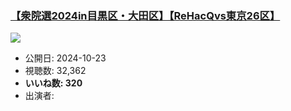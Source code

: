 ### [【衆院選2024in目黒区・大田区】【ReHacQvs東京26区】](https://www.youtube.com/watch?v=XqfdzpXdqIE)
[![](https://img.youtube.com/vi/XqfdzpXdqIE/sddefault.jpg)](https://www.youtube.com/watch?v=XqfdzpXdqIE)
-   公開日: 2024-10-23
-   視聴数: 32,362
-   **いいね数: 320**
-   出演者: 
